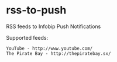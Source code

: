 rss-to-push
===========

RSS feeds to Infobip Push Notifications




Supported feeds:

    YouTube - http://www.youtube.com/
    The Pirate Bay - http://thepiratebay.sx/
